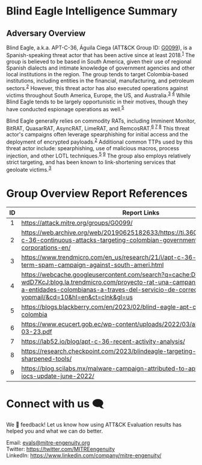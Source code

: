 # Blind Eagle Intelligence Summary

## Adversary Overview

Blind Eagle, a.k.a. APT-C-36, Águila Ciega (ATT&CK Group ID: [G0099](https://attack.mitre.org/groups/G0099/)), is a Spanish-speaking threat actor that has been active since at least 2018.<sup>[1]</sup>
The group is believed to be based in South America, given their use of regional Spanish dialects and intimate knowledge of government agencies and other local institutions in the region.
The group tends to target Colombia-based institutions, including entities in the financial, manufacturing, and petroleum sectors.<sup>[2]</sup>
However, this threat actor has also executed operations against victims throughout South America, Europe, the US, and Australia.<sup>[3] [4]</sup>
While Blind Eagle tends to be largely opportunistic in their motives, though they have conducted espionage operations as well.<sup>[5]</sup>

Blind Eagle generally relies on commodity RATs, including Imminent Monitor, BitRAT, QuasarRAT, AsyncRAT, LimeRAT, and RemcosRAT.<sup>[6] [7] [8]</sup>
This threat actor's campaigns often leverage spearphishing for initial access and the deployment of encrypted payloads.<sup>[2]</sup>
Additional common TTPs used by this threat actor include: spearphishing, use of malicious macros, process injection, and other LOTL techniques.<sup>[5] [9]</sup>
The group also employs relatively strict targeting, and has been known to link-shortening services that geoloate victims.<sup>[3]</sup>

[1]:https://attack.mitre.org/groups/G0099/
[2]:https://web.archive.org/web/20190625182633/https://ti.360.net/blog/articles/apt-c-36-continuous-attacks-targeting-colombian-government-institutions-and-corporations-en/
[3]:https://www.trendmicro.com/en_us/research/21/i/apt-c-36-updates-its-long-term-spam-campaign-against-south-ameri.html
[4]:https://webcache.googleusercontent.com/search?q=cache:DTTI-wdD7KcJ:blog.la.trendmicro.com/proyecto-rat-una-campana-de-spam-dirigida-a-entidades-colombianas-a-traves-del-servicio-de-correo-electronico-yopmail/&cd=10&hl=en&ct=clnk&gl=us
[5]:https://blogs.blackberry.com/en/2023/02/blind-eagle-apt-c-36-targets-colombia
[6]:https://www.ecucert.gob.ec/wp-content/uploads/2022/03/alerta-APTs-2022-03-23.pdf
[7]:https://lab52.io/blog/apt-c-36-recent-activity-analysis/
[8]:https://research.checkpoint.com/2023/blindeagle-targeting-ecuador-with-sharpened-tools/
[9]:https://blog.scilabs.mx/malware-campaign-attributed-to-apt-c-36-context-and-iocs-update-june-2022/

# Group Overview Report References

| ID | Report Links |
| :-----------: | ----------- |
| 1 | <https://attack.mitre.org/groups/G0099/>|
| 2 | <https://web.archive.org/web/20190625182633/https://ti.360.net/blog/articles/apt-c-36-continuous-attacks-targeting-colombian-government-institutions-and-corporations-en/>|
| 3 | <https://www.trendmicro.com/en_us/research/21/i/apt-c-36-updates-its-long-term-spam-campaign-against-south-ameri.html>|
| 4 | <https://webcache.googleusercontent.com/search?q=cache:DTTI-wdD7KcJ:blog.la.trendmicro.com/proyecto-rat-una-campana-de-spam-dirigida-a-entidades-colombianas-a-traves-del-servicio-de-correo-electronico-yopmail/&cd=10&hl=en&ct=clnk&gl=us>|
| 5 | <https://blogs.blackberry.com/en/2023/02/blind-eagle-apt-c-36-targets-colombia>|
| 6 | <https://www.ecucert.gob.ec/wp-content/uploads/2022/03/alerta-APTs-2022-03-23.pdf>|
| 7 | <https://lab52.io/blog/apt-c-36-recent-activity-analysis/>|
| 8 | <https://research.checkpoint.com/2023/blindeagle-targeting-ecuador-with-sharpened-tools/>|
| 9 | <https://blog.scilabs.mx/malware-campaign-attributed-to-apt-c-36-context-and-iocs-update-june-2022/>|

# Connect with us 🗨️

We 💖 feedback! Let us know how using ATT&CK Evaluation results has helped you and what we can do better.

Email: <evals@mitre-engenuity.org><br>
Twitter: <https://twitter.com/MITREengenuity><br>
LinkedIn: <https://www.linkedin.com/company/mitre-engenuity/><br>
